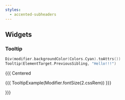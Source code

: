 ```yaml
---
styles:
  - accented-subheaders
---
```


## Widgets

### Tooltip

```kotlin 2
Div(modifier.backgroundColor(Colors.Cyan).toAttrs())
Tooltip(ElementTarget.PreviousSibling, "Hello!!!")
```

{{{ Centered

{{{ TooltipExample(Modifier.fontSize(2.cssRem)) }}}

}}}
